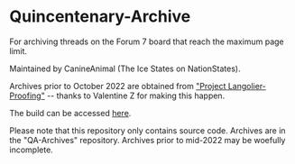 # Quincentenary-Archive
For archiving threads on the Forum 7 board that reach the maximum page limit.

Maintained by CanineAnimal (The Ice States on NationStates).

Archives prior to October 2022 are obtained from ["Project Langolier-Proofing"](https://www.nationstates.net/page=dispatch/id=1543370) -- thanks to Valentine Z for making this happen.

The build can be accessed [here](https://canineanimal.github.io/Quincentenary-Archive/pages/).

Please note that this repository only contains source code. Archives are in the "QA-Archives" repository. Archives prior to mid-2022 may be woefully incomplete.
